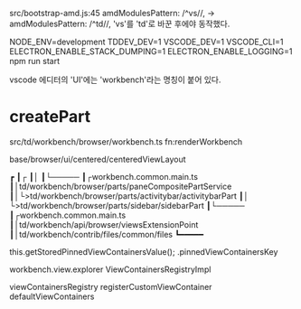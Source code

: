 src/bootstrap-amd.js:45
amdModulesPattern: /^vs\//, -> amdModulesPattern: /^td\//,
'vs'를 'td'로 바꾼 후에야 동작했다.


NODE_ENV=development TDDEV_DEV=1 VSCODE_DEV=1 VSCODE_CLI=1 ELECTRON_ENABLE_STACK_DUMPING=1 ELECTRON_ENABLE_LOGGING=1 npm run start


vscode 에디터의 'UI'에는 'workbench'라는 명칭이 붙어 있다.

# createPart
src/td/workbench/browser/workbench.ts
fn:renderWorkbench


base/browser/ui/centered/centeredViewLayout


┏
┃┌
┃│
┃└─────
┃┌workbench.common.main.ts
┃│td/workbench/browser/parts/paneCompositePartService
┃│└>td/workbench/browser/parts/activitybar/activitybarPart
┃│  └>td/workbench/browser/parts/sidebar/sidebarPart
┃└─────
┃┌workbench.common.main.ts
┃│td/workbench/api/browser/viewsExtensionPoint
┃│td/workbench/contrib/files/common/files
┗━━━━━

this.getStoredPinnedViewContainersValue();
.pinnedViewContainersKey



workbench.view.explorer
ViewContainersRegistryImpl

viewContainersRegistry
registerCustomViewContainer
defaultViewContainers


